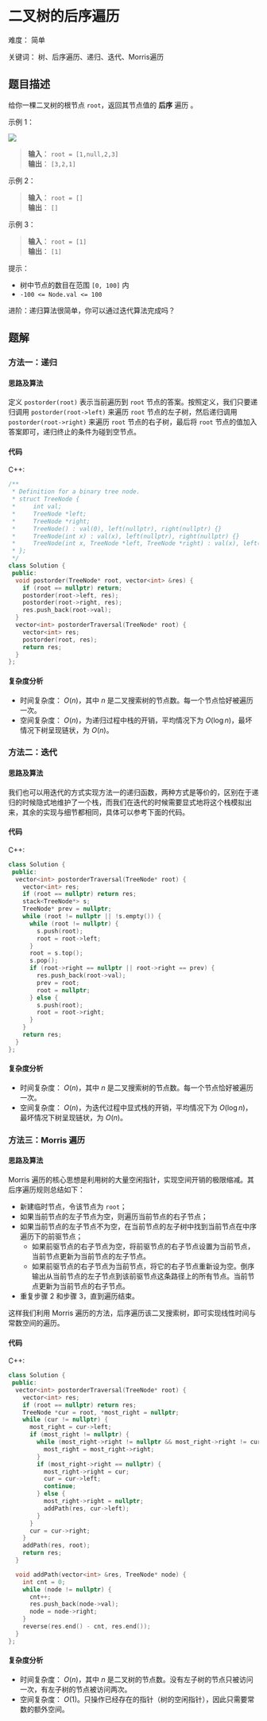 # 二叉树的后序遍历

难度： 简单

关键词： 树、后序遍历、递归、迭代、Morris遍历

## 题目描述

给你一棵二叉树的根节点 `root`，返回其节点值的 **后序** 遍历 。

示例 1：

![](https://assets.leetcode.com/uploads/2020/08/28/pre1.jpg)

>**输入**： `root = [1,null,2,3]` <br>
**输出**： `[3,2,1]`

示例 2：

>**输入**： `root = []` <br>
**输出**： `[]`

示例 3：

>**输入**： `root = [1]` <br>
**输出**： `[1]`

提示：

* 树中节点的数目在范围 `[0, 100]` 内
* `-100 <= Node.val <= 100`

进阶：递归算法很简单，你可以通过迭代算法完成吗？

## 题解

### 方法一：递归

#### 思路及算法

定义 `postorder(root)` 表示当前遍历到 `root` 节点的答案。按照定义，我们只要递归调用 `postorder(root->left)` 来遍历 `root` 节点的左子树，然后递归调用 `postorder(root->right)` 来遍历 `root` 节点的右子树，最后将 `root` 节点的值加入答案即可，递归终止的条件为碰到空节点。

#### 代码

C++:
```cpp
/**
 * Definition for a binary tree node.
 * struct TreeNode {
 *     int val;
 *     TreeNode *left;
 *     TreeNode *right;
 *     TreeNode() : val(0), left(nullptr), right(nullptr) {}
 *     TreeNode(int x) : val(x), left(nullptr), right(nullptr) {}
 *     TreeNode(int x, TreeNode *left, TreeNode *right) : val(x), left(left), right(right) {}
 * };
 */
class Solution {
 public:
  void postorder(TreeNode* root, vector<int> &res) {
    if (root == nullptr) return;
    postorder(root->left, res);
    postorder(root->right, res);
    res.push_back(root->val);
  }
  vector<int> postorderTraversal(TreeNode* root) {
    vector<int> res;
    postorder(root, res);
    return res;
  }
};
```

#### 复杂度分析

* 时间复杂度： $O(n)$，其中 $n$ 是二叉搜索树的节点数。每一个节点恰好被遍历一次。
* 空间复杂度： $O(n)$，为递归过程中栈的开销，平均情况下为 $O(\log n)$，最坏情况下树呈现链状，为 $O(n)$。

### 方法二：迭代

#### 思路及算法

我们也可以用迭代的方式实现方法一的递归函数，两种方式是等价的，区别在于递归的时候隐式地维护了一个栈，而我们在迭代的时候需要显式地将这个栈模拟出来，其余的实现与细节都相同，具体可以参考下面的代码。

#### 代码

C++:
```cpp
class Solution {
 public:
  vector<int> postorderTraversal(TreeNode* root) {
    vector<int> res;
    if (root == nullptr) return res;
    stack<TreeNode*> s;
    TreeNode* prev = nullptr;
    while (root != nullptr || !s.empty()) {
      while (root != nullptr) {
        s.push(root);
        root = root->left;
      }
      root = s.top();
      s.pop();
      if (root->right == nullptr || root->right == prev) {
        res.push_back(root->val);
        prev = root;
        root = nullptr;
      } else {
        s.push(root);
        root = root->right;
      }
    }
    return res;
  }
};
```

#### 复杂度分析

* 时间复杂度： $O(n)$，其中 $n$ 是二叉搜索树的节点数。每一个节点恰好被遍历一次。
* 空间复杂度： $O(n)$，为迭代过程中显式栈的开销，平均情况下为 $O(\log n)$，最坏情况下树呈现链状，为 $O(n)$。

### 方法三：Morris 遍历

#### 思路及算法

Morris 遍历的核心思想是利用树的大量空闲指针，实现空间开销的极限缩减。其后序遍历规则总结如下：

* 新建临时节点，令该节点为 `root`；
* 如果当前节点的左子节点为空，则遍历当前节点的右子节点；
* 如果当前节点的左子节点不为空，在当前节点的左子树中找到当前节点在中序遍历下的前驱节点；
    * 如果前驱节点的右子节点为空，将前驱节点的右子节点设置为当前节点，当前节点更新为当前节点的左子节点。
    * 如果前驱节点的右子节点为当前节点，将它的右子节点重新设为空。倒序输出从当前节点的左子节点到该前驱节点这条路径上的所有节点。当前节点更新为当前节点的右子节点。
* 重复步骤 2 和步骤 3，直到遍历结束。

这样我们利用 Morris 遍历的方法，后序遍历该二叉搜索树，即可实现线性时间与常数空间的遍历。

#### 代码

C++:
```cpp
class Solution {
 public:
  vector<int> postorderTraversal(TreeNode* root) {
    vector<int> res;
    if (root == nullptr) return res;
    TreeNode *cur = root, *most_right = nullptr;
    while (cur != nullptr) {
      most_right = cur->left;
      if (most_right != nullptr) {
        while (most_right->right != nullptr && most_right->right != cur) {
          most_right = most_right->right;
        }
        if (most_right->right == nullptr) {
          most_right->right = cur;
          cur = cur->left;
          continue;
        } else {
          most_right->right = nullptr;
          addPath(res, cur->left);
        }
      }
      cur = cur->right;
    }
    addPath(res, root);
    return res;
  }

  void addPath(vector<int> &res, TreeNode* node) {
    int cnt = 0;
    while (node != nullptr) {
      cnt++;
      res.push_back(node->val);
      node = node->right;
    }
    reverse(res.end() - cnt, res.end());
  }
};
```

#### 复杂度分析

* 时间复杂度： $O(n)$，其中 $n$ 是二叉树的节点数。没有左子树的节点只被访问一次，有左子树的节点被访问两次。
* 空间复杂度： $O(1)$。只操作已经存在的指针（树的空闲指针），因此只需要常数的额外空间。